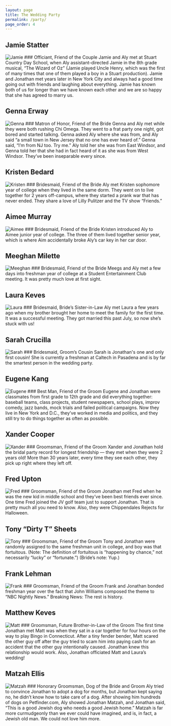 ```yaml
---
layout: page
title: The Wedding Party
permalink: /party/
page_order: 4
---
```


## Jamie Statter
<img src="/images/jamie.png" alt="Jamie" class="img-responsive img-thumbnail content-img-small center-block" />
### Officiant, Friend of the Couple
Jamie and Aly met at Stuart Country Day School, when Aly assistant-directed Jamie in the 8th grade musical, “The Wizard of Oz” (Jamie played Uncle Henry, which was the first of many times that one of them played a boy in a Stuart production). Jamie and Jonathan met years later in New York City and always had a good time going out with friends and laughing about everything. Jamie has known both of us for longer than we have known each other and we are so happy that she has agreed to marry us.

## Genna Erway
<img src="/images/genna.png" alt="Genna" class="img-responsive img-thumbnail content-img-small center-block" />
### Matron of Honor, Friend of the Bride
Genna and Aly met while they were both rushing Chi Omega. They went to a frat party one night, got bored and started talking. Genna asked Aly where she was from, and Aly said “a small town in New Jersey that no one has ever heard of.” Genna said, “I’m from NJ too. Try me.” Aly told her she was from East Windsor, and Genna told her that she had in fact heard of it as she was from West Windsor. They’ve been inseparable every since.

## Kristen Bedard
<img src="/images/kristen.png" alt="Kristen" class="img-responsive img-thumbnail content-img-small center-block" />
### Bridesmaid, Friend of the Bride
Aly met Kristen sophomore year of college when they lived in the same dorm. They went on to live together for 2 years off-campus, where they started a prank war that has never ended. They share a love of Lilly Pulitzer and the TV show “Friends.”

## Aimee Murray
<img src="/images/aimee.png" alt="Aimee" class="img-responsive img-thumbnail content-img-small center-block" />
### Bridesmaid, Friend of the Bride
Kristen introduced Aly to Aimee junior year of college. The three of them lived together senior year, which is where Aim accidentally broke Aly’s car key in her car door.

## Meeghan Milette
<img src="/images/meeghan.png" alt="Meeghan" class="img-responsive img-thumbnail content-img-small center-block" />
### Bridesmaid, Friend of the Bride
Meegs and Aly met a few days into freshman year of college at a Student Entertainment Club meeting. It was pretty much love at first sight.

## Laura Keves
<img src="/images/laura.png" alt="Laura" class="img-responsive img-thumbnail content-img-small center-block" />
### Bridesmaid, Bride’s Sister-in-Law
Aly met Laura a few years ago when my brother brought her home to meet the family for the first time. It was a successful meeting. They got married this past July, so now she’s stuck with us!

## Sarah Crucilla
<img src="/images/sarah.png" alt="Sarah" class="img-responsive img-thumbnail content-img-small center-block" />
### Bridesmaid, Groom’s Cousin
Sarah is Jonathan's one and only first cousin! She is currently a freshman at Caltech in Pasadena and is by far the smartest person in the wedding party.

## Eugene Kang
<img src="/images/eugene.jpg" alt="Eugene" class="img-responsive img-thumbnail content-img-small center-block" />
### Best Man, Friend of the Groom
Eugene and Jonathan were classmates from first grade to 12th grade and did everything together: baseball teams, class projects, student newspapers, school plays, improv comedy, jazz bands, mock trials and failed political campaigns. Now they live in New York and D.C., they’ve worked in media and politics, and they still try to do things together as often as possible.

## Xander Cooper
<img src="/images/xander.png" alt="Xander" class="img-responsive img-thumbnail content-img-small center-block" />
### Groomsman, Friend of the Groom
Xander and Jonathan hold the bridal party record for longest friendship — they met when they were 2 years old! More than 30 years later, every time they see each other, they pick up right where they left off.

## Fred Upton
<img src="/images/fred.jpg" alt="Fred" class="img-responsive img-thumbnail content-img-small center-block" />
### Groomsman, Friend of the Groom
Jonathan met Fred when he was the new kid in middle school and they’ve been best friends ever since. One time Fred joined the JV golf team just to support Jonathan. That is pretty much all you need to know. Also, they were Chippendales Rejects for Halloween.

## Tony “Dirty T” Sheets
<img src="/images/tony.jpg" alt="Tony" class="img-responsive img-thumbnail content-img-small center-block" />
### Groomsman, Friend of the Groom
Tony and Jonathan were randomly assigned to the same freshman unit in college, and boy was that fortuitous. (Note: The definition of fortuitous is “happening by chance,” not necessarily “lucky” or “fortunate.”) (Bride’s note: Yup.)

## Frank Lehman
<img src="/images/frank.jpg" alt="Frank" class="img-responsive img-thumbnail content-img-small center-block" />
### Groomsman, Friend of the Groom
Frank and Jonathan bonded freshman year over the fact that John Williams composed the theme to “NBC Nightly News.” Breaking News: The rest is history.

## Matthew Keves
<img src="/images/matt.png" alt="Matt" class="img-responsive img-thumbnail content-img-small center-block" />
### Groomsman, Future Brother-in-Law of the Groom
The first time Jonathan met Matt was when they sat in a car together for four hours on the way to play Bingo in Connecticut. After a tiny fender bender, Matt scared the other guy off after the guy tried to scam him into paying cash for an accident that the other guy intentionally caused. Jonathan knew this relationship would work. Also, Jonathan officiated Matt and Laura’s wedding!

## Matzah Ellis
<img src="/images/matzah.png" alt="Matzah" class="img-responsive img-thumbnail content-img-small center-block" />
### Honorary Groomsman, Dog of the Bride and Groom
Aly tried to convince Jonathan to adopt a dog for months, but Jonathan kept saying no, he didn’t know how to take care of a dog. After showing him hundreds of dogs on Petfinder.com, Aly showed Jonathan Matzah, and Jonathan said, “This is a good Jewish dog who needs a good Jewish home.” Matzah is far more curmudgeonly than we ever could have imagined, and is, in fact, a Jewish old man. We could not love him more.
